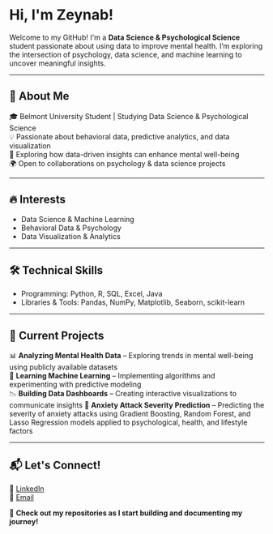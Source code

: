 # Hi, I'm Zeynab!  

Welcome to my GitHub! I'm a **Data Science & Psychological Science** student passionate about using data to improve mental health. I’m exploring the intersection of psychology, data science, and machine learning to uncover meaningful insights.  

---

## 🚀 About Me  
🎓 Belmont University Student | Studying Data Science & Psychological Science  
💡 Passionate about behavioral data, predictive analytics, and data visualization  
🧠 Exploring how data-driven insights can enhance mental well-being  
🌍 Open to collaborations on psychology & data science projects  

---

## 🔥 Interests  
- Data Science & Machine Learning  
- Behavioral Data & Psychology  
- Data Visualization & Analytics  

---

## 🛠️ Technical Skills  
- Programming: Python, R, SQL, Excel, Java  
- Libraries & Tools: Pandas, NumPy, Matplotlib, Seaborn, scikit-learn   

---

## 📌 Current Projects  
📊 **Analyzing Mental Health Data** – Exploring trends in mental well-being using publicly available datasets  
🤖 **Learning Machine Learning** – Implementing algorithms and experimenting with predictive modeling  
📉 **Building Data Dashboards** – Creating interactive visualizations to communicate insights 
🧠 **Anxiety Attack Severity Prediction** – Predicting the severity of anxiety attacks using Gradient Boosting, Random Forest, and Lasso Regression models applied to psychological, health, and lifestyle factors

---

## 📬 Let's Connect!  
💼 [LinkedIn](https://www.linkedin.com/in/zeynabfall)  
📧 [Email](mailto:zeynabfall901@gmail.com)    

🚀 **Check out my repositories as I start building and documenting my journey!**  


<!--
**Zeynab-Fall/Zeynab-Fall** is a ✨ _special_ ✨ repository because its `README.md` (this file) appears on your GitHub profile.

Here are some ideas to get you started:

- 🔭 I’m currently working on ...
- 🌱 I’m currently learning ...
- 👯 I’m looking to collaborate on ...
- 🤔 I’m looking for help with ...
- 💬 Ask me about ...
- 📫 How to reach me: ...
- 😄 Pronouns: ...
- ⚡ Fun fact: ...
-->
